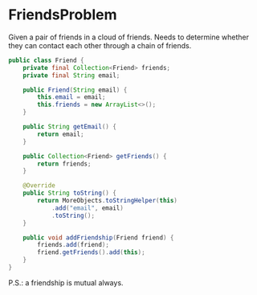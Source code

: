 # FriendsProblem

Given a pair of friends in a cloud of friends. Needs to
determine whether they can contact each other through a chain of friends.
```java
public class Friend {
    private final Collection<Friend> friends;
    private final String email;

    public Friend(String email) {
        this.email = email;
        this.friends = new ArrayList<>();
    }

    public String getEmail() {
        return email;
    }

    public Collection<Friend> getFriends() {
        return friends;
    }

    @Override
    public String toString() {
        return MoreObjects.toStringHelper(this)
            .add("email", email)
            .toString();
    }

    public void addFriendship(Friend friend) {
        friends.add(friend);
        friend.getFriends().add(this);
    }
}
```

P.S.: a friendship is mutual always.